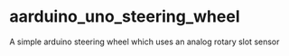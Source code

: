 # aarduino_uno_steering_wheel
A simple arduino steering wheel which uses an analog rotary slot sensor
